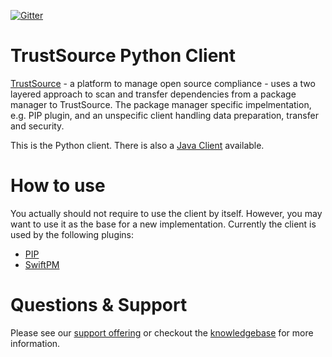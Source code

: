 [![Gitter](https://badges.gitter.im/TrustSource/community.svg)](https://gitter.im/TrustSource/community?utm_source=badge&utm_medium=badge&utm_campaign=pr-badge)

# TrustSource Python Client
[TrustSource](https://app.trustsource.io) - a platform to manage open source compliance - uses a two layered approach to scan and transfer dependencies from a package manager to TrustSource. The package manager specific impelmentation, e.g. PIP plugin, and an unspecific client handling data preparation, transfer and security.

This is the Python client. There is also a [Java Client](https://github.com/trustsource/ts-java-client) available.

# How to use
You actually should not require to use the client by itself. However, you may want to use it as the base for a new implementation. Currently the client is used by the following plugins:
  * [PIP](https://github.com/trustsource/ts-pip-plugin)
  * [SwiftPM](https://github.com/trustsource/ts-spm-plugin)

# Questions & Support
Please see our [support offering](https://www.trustsource.io/support) or checkout the [knowledgebase](https://support.trustsource.io) for more information.
